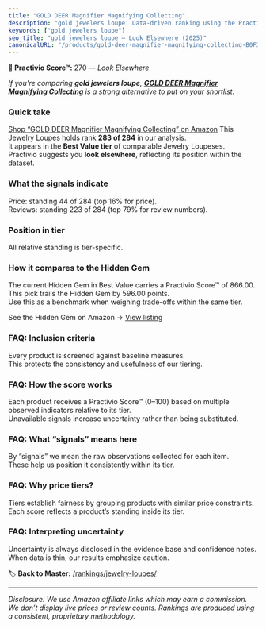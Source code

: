 ```yaml
---
title: "GOLD DEER Magnifier Magnifying Collecting"
description: "gold jewelers loupe: Data-driven ranking using the Practivio Score™. Positioned by quality, value, demand, findability, momentum."
keywords: ["gold jewelers loupe"]
seo_title: "gold jewelers loupe — Look Elsewhere (2025)"
canonicalURL: "/products/gold-deer-magnifier-magnifying-collecting-B0F3HLX4QT/"
---
```


**🚫 Practivio Score™:** 270 — _Look Elsewhere_


*If you're comparing **gold jewelers loupe**, **[GOLD DEER Magnifier Magnifying Collecting](https://www.amazon.com/dp/B0F3HLX4QT?tag=practivio-20)** is a strong alternative to put on your shortlist.*
### Quick take
[Shop “GOLD DEER Magnifier Magnifying Collecting” on Amazon](https://www.amazon.com/dp/B0F3HLX4QT?tag=practivio-20)
This Jewelry Loupes holds rank **283 of 284** in our analysis.  
It appears in the **Best Value tier** of comparable Jewelry Loupeses.  
Practivio suggests you **look elsewhere**, reflecting its position within the dataset.

### What the signals indicate
Price: standing 44 of 284 (top 16% for price).  
Reviews: standing 223 of 284 (top 79% for review numbers).  

### Position in tier
All relative standing is tier-specific.

### How it compares to the Hidden Gem
The current Hidden Gem in Best Value carries a Practivio Score™ of 866.00.  
This pick trails the Hidden Gem by 596.00 points.  
Use this as a benchmark when weighing trade-offs within the same tier.  

See the Hidden Gem on Amazon → [View listing](https://www.amazon.com/dp/B000CAHCQS?tag=practivio-20)

### FAQ: Inclusion criteria
Every product is screened against baseline measures.  
This protects the consistency and usefulness of our tiering.

### FAQ: How the score works
Each product receives a Practivio Score™ (0–100) based on multiple observed indicators relative to its tier.  
Unavailable signals increase uncertainty rather than being substituted.

### FAQ: What “signals” means here
By “signals” we mean the raw observations collected for each item.  
These help us position it consistently within its tier.

### FAQ: Why price tiers?
Tiers establish fairness by grouping products with similar price constraints.  
Each score reflects a product’s standing inside its tier.

### FAQ: Interpreting uncertainty
Uncertainty is always disclosed in the evidence base and confidence notes.  
When data is thin, our results emphasize caution.


🏷️ **Back to Master:** [/rankings/jewelry-loupes/](/rankings/jewelry-loupes/)

---
_Disclosure: We use Amazon affiliate links which may earn a commission. We don’t display live prices or review counts. Rankings are produced using a consistent, proprietary methodology._
